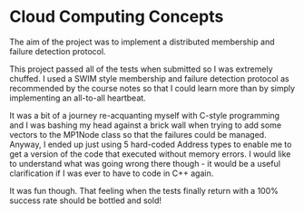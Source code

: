 # Cloud Computing Concepts

The aim of the project was to implement a distributed membership and failure detection protocol.

This project passed all of the tests when submitted so I was extremely chuffed.  I used a SWIM style membership and failure detection protocol as recommended by the course notes so that I could learn more than by simply implementing an all-to-all heartbeat.

It was a bit of a journey re-acquanting myself with C-style programming and I was bashing my head against a brick wall when trying to add some vectors to the MP1Node class so that the failures could be managed.  Anyway, I ended up just using 5 hard-coded Address types to enable me to get a version of the code that executed without memory errors.  I would like to understand what was going wrong there though - it would be a useful clarification if I was ever to have to code in C++ again.

It was fun though.  That feeling when the tests finally return with a 100% success rate should be bottled and sold!
